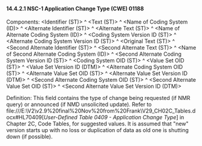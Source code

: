 #### 14.4.2.1 NSC-1 Application Change Type (CWE) 01188 

Components: &lt;Identifier (ST)> ^ &lt;Text (ST)> ^ &lt;Name of Coding System (ID)> ^ &lt;Alternate Identifier (ST)> ^ &lt;Alternate Text (ST)> ^ &lt;Name of Alternate Coding System (ID)> ^ &lt;Coding System Version ID (ST)> ^ &lt;Alternate Coding System Version ID (ST)> ^ &lt;Original Text (ST)> ^ &lt;Second Alternate Identifier (ST)> ^ &lt;Second Alternate Text (ST)> ^ &lt;Name of Second Alternate Coding System (ID)> ^ &lt;Second Alternate Coding System Version ID (ST)> ^ &lt;Coding System OID (ST)> ^ &lt;Value Set OID (ST)> ^ &lt;Value Set Version ID (DTM)> ^ &lt;Alternate Coding System OID (ST)> ^ &lt;Alternate Value Set OID (ST)> ^ &lt;Alternate Value Set Version ID (DTM)> ^ &lt;Second Alternate Coding System OID (ST)> ^ &lt;Second Alternate Value Set OID (ST)> ^ &lt;Second Alternate Value Set Version ID (DTM)>

Definition: This field contains the type of change being requested (if NMR query) or announced (if NMD unsolicited update). Refer to file:///E:\V2\v2.9%20final%20Nov%20from%20Frank\V29_CH02C_Tables.docx#HL70409[_User-Defined Table 0409 - Application Change Type_] in Chapter 2C, Code Tables, for suggested values. It is assumed that "new" version starts up with no loss or duplication of data as old one is shutting down (if possible).
